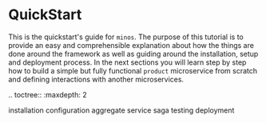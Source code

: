 # QuickStart

This is the quickstart's guide for `minos`. The purpose of this tutorial is to provide an easy and comprehensible explanation about how the things are done around the framework as well as guiding around the installation, setup and deployment process. In the next sections you will learn step by step how to build a simple but fully functional `product` microservice from scratch and defining interactions with another microservices.

.. toctree::
   :maxdepth: 2

   installation
   configuration
   aggregate
   service
   saga
   testing
   deployment